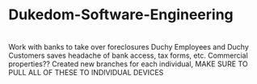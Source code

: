 # Dukedom-Software-Engineering
# 
Work with banks to take over foreclosures 
Duchy Employees and Duchy Customers saves headache of bank access, tax forms, etc.
Commercial properties??
Created new branches for each individual, MAKE SURE TO PULL ALL OF THESE TO INDIVIDUAL DEVICES
